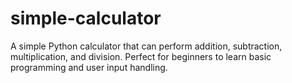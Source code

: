 # simple-calculator
A simple Python calculator that can perform addition, subtraction, multiplication, and division. Perfect for beginners to learn basic programming and user input handling.  
